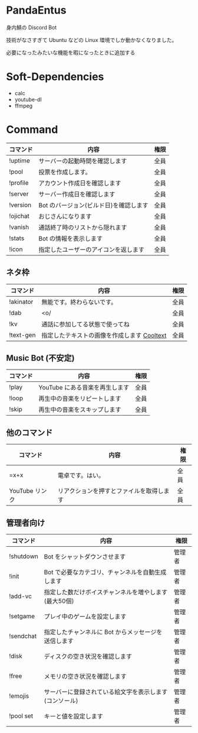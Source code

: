 # PandaEntus
身内鯖の Discord Bot

技術がなさすぎて Ubuntu などの Linux 環境でしか動かなくなりました。

必要になったみたいな機能を暇になったときに追加する

# Soft-Dependencies
- calc
- youtube-dl
- ffmpeg

# Command
| コマンド | 内容 | 権限 |
----|----|---- 
| !uptime | サーバーの起動時間を確認します | 全員 |
| !pool | 投票を作成します。 | 全員 |
| !profile | アカウント作成日を確認します | 全員 |
| !server | サーバー作成日を確認します | 全員 |
| !version | Bot のバージョン(ビルド日)を確認します | 全員 |
| !ojichat | おじさんになります | 全員 |
| !vanish | 通話終了時のリストから隠れます | 全員 |
| !stats | Bot の情報を表示します | 全員 |
| !icon | 指定したユーザーのアイコンを返します | 全員 |

## ネタ枠
| コマンド | 内容 | 権限 |
----|----|---- 
| !akinator | 無能です。終わらないです。 | 全員 |
| !dab | \<​o\/ | 全員 |
| !kv | 通話に参加してる状態で使ってね | 全員 |
| !text-gen | 指定したテキストの画像を作成します [Cooltext](https://ja.cooltext.com/) | 全員 |

## Music Bot (不安定)
| コマンド | 内容 | 権限 |
----|----|---- 
| !play | YouTube にある音楽を再生します | 全員 |
| !loop | 再生中の音楽をリピートします | 全員 |
| !skip | 再生中の音楽をスキップします | 全員 |

## 他のコマンド
| コマンド | 内容 | 権限 |
----|----|---- 
| =x+x | 電卓です。はい。 | 全員 |
| YouTube リンク | リアクションを押すとファイルを取得します | 全員 |

## 管理者向け
| コマンド | 内容 | 権限 |
----|----|----
| !shutdown | Bot をシャットダウンさせます | 管理者 |
| !init | Bot で必要なカテゴリ、チャンネルを自動生成します | 管理者 |
| !add-vc | 指定した数だけボイスチャンネルを増やします (最大50個) | 管理者 |
| !setgame | プレイ中のゲームを設定します | 管理者 |
| !sendchat | 指定したチャンネルに Bot からメッセージを送信します | 管理者 |
| !disk | ディスクの空き状況を確認します | 管理者 |
| !free | メモリの空き状況を確認します | 管理者 |
| !emojis | サーバーに登録されている絵文字を表示します(コンソール) | 管理者 |
| !pool set | キーと値を設定します | 管理者 |
